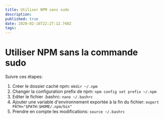 ```yaml
---
title: Utiliser NPM sans sudo
description: 
published: true
date: 2020-02-16T22:27:12.748Z
tags: 
---
```


# Utiliser NPM sans la commande sudo

Suivre ces étapes:

1. Créer le dossier caché npm:
`mkdir ~/.npm`
1. Changer la configuration prefix de npm:
`npm config set prefix ~/.npm`
1. Editer le fichier .bashrc:
`nano ~/.bashrc`
1. Ajouter une variable d'environnement exportée à la fin du fichier:
`export PATH="$PATH:$HOME/.npm/bin"`
1. Prendre en compte les modifications:
`source ~/.bashrc`